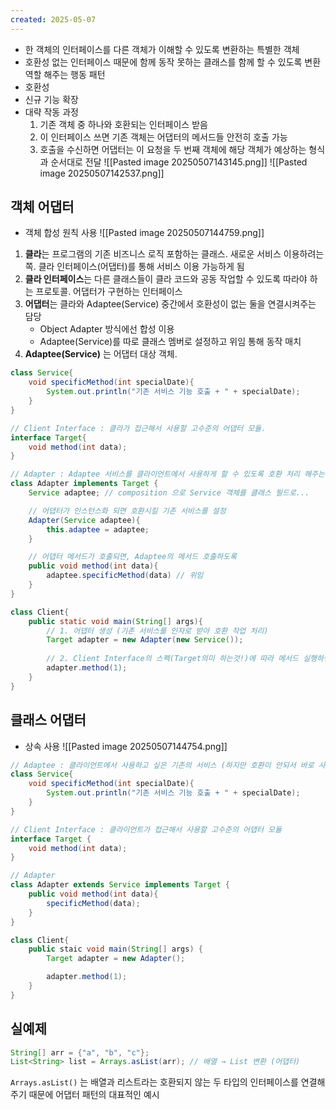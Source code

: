```yaml
---
created: 2025-05-07
---
```

- 한 객체의 인터페이스를 다른 객체가 이해할 수 있도록 변환하는 특별한 객체
- 호환성 없는 인터페이스 때문에 함께 동작 못하는 클래스를 함께 할 수 있도록 변환 역할 해주는 행동 패턴
- 호환성
- 신규 기능 확장
- 대략 작동 과정
	1. 기존 객체 중 하나와 호환되는 인터페이스 받음
	2. 이 인터페이스 쓰면 기존 객체는 어댑터의 메서드들 안전히 호출 가능
	3. 호출을 수신하면 어댑터는 이 요청을 두 번째 객체에 해당 객체가 예상하는 형식과 순서대로 전달
![[Pasted image 20250507143145.png]]
![[Pasted image 20250507142537.png]]

## 객체 어댑터
- 객체 합성 원칙 사용
![[Pasted image 20250507144759.png]]
1. **클라**는 프로그램의 기존 비즈니스 로직 포함하는 클래스. 새로운 서비스 이용하려는 쪽. 클라 인터페이스(어댑터)를 통해 서비스 이용 가능하게 됨
2. **클라 인터페이스**는 다른 클래스들이 클라 코드와 공동 작업할 수 있도록 따라야 하는 프로토콜. 어댑터가 구현하는 인터페이스
3. **어댑터**는 클라와 Adaptee(Service) 중간에서 호환성이 없는 둘을 연결시켜주는 담당
	- Object Adapter 방식에선 합성 이용
	- Adaptee(Service)를 따로 클래스 멤버로 설정하고 위임 통해 동작 매치
 4. **Adaptee(Service)** 는 어댑터 대상 객체.

```java
class Service{
	void specificMethod(int specialDate){
		System.out.println("기존 서비스 기능 호출 + " + specialDate);
	}
}
```

```java
// Client Interface : 클라가 접근해서 사용할 고수준의 어댑터 모듈. 
interface Target{
	void method(int data);
}
```

```java
// Adapter : Adaptee 서비스를 클라이언트에서 사용하게 할 수 있도록 호환 처리 해주는 어댑터
class Adapter implements Target {
	Service adaptee; // composition 으로 Service 객체를 클래스 필드로...

	// 어댑터가 인스턴스화 되면 호환시킬 기존 서비스를 설정
	Adapter(Service adaptee){
		this.adaptee = adaptee;
	}

	// 어댑터 메서드가 호출되면, Adaptee의 메서드 호출하도록
	public void method(int data){
		adaptee.specificMethod(data) // 위임
	}
}
```

``` java
class Client{
	public static void main(String[] args){
		// 1. 어댑터 생성 (기존 서비스를 인자로 받아 호환 작업 처리)
		Target adapter = new Adapter(new Service());
		
		// 2. Client Interface의 스펙(Target의미 하는것!)에 따라 메서드 실행하면 기존 서비스의 메서드가 실행됨
		adapter.method(1);
	}
}
```
## 클래스 어댑터
- 상속 사용
![[Pasted image 20250507144754.png]]
```java
// Adaptee : 클라이언트에서 사용하고 싶은 기존의 서비스 (하지만 호환이 안되서 바로 사용 불가능)
class Service{
	void specificMethod(int specialDate){
		System.out.println("기존 서비스 기능 호출 + " + specialDate);
	}
}
```

```java
// Client Interface : 클라이언트가 접근해서 사용할 고수준의 어댑터 모듈
interface Target {
    void method(int data);
}
```

```java
// Adapter
class Adapter extends Service implements Target {
	public void method(int data){
		specificMethod(data);
	}
}
```

```java
class Client{
	public staic void main(String[] args) {
		Target adapter = new Adapter();

		adapter.method(1);
	}
}
```

## 실예제
```java
String[] arr = {"a", "b", "c"};
List<String> list = Arrays.asList(arr); // 배열 → List 변환 (어댑터)
```
`Arrays.asList()` 는 배열과 리스트라는 호환되지 않는 두 타입의 인터페이스를 연결해주기 때문에 어댑터 패턴의 대표적인 예시